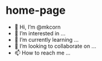 # home-page
- 👋 Hi, I’m @mkcorn
- 👀 I’m interested in ...
- 🌱 I’m currently learning ...
- 💞️ I’m looking to collaborate on ...
- 📫 How to reach me ...

<!---
mkcorn/mkcorn is a ✨ special ✨ repository because its `README.md` (this file) appears on your GitHub profile.
You can click the Preview link to take a look at your changes.
--->
